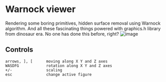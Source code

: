 # Warnock viewer
Rendering some boring primitives, hidden surface removal using Warnock algorithm. And all these fascinating things powered with graphics.h library from dinosaur era. No one has done this before, right?
![image]()


## Controls

  ```
arrows, ], [      moving along X Y and Z axes
WASDFG            rotation along X Y and Z axes
+/-               scaling
esc               change active figure
 
  ```
